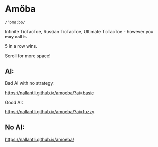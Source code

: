 # Amőba

`/ˈɒmøːbɒ/`

Infinite TicTacToe, Russian TicTacToe, Ultimate TicTacToe - however you may call it.

5 in a row wins.

Scroll for more space!

## AI:

Bad AI with no strategy:

https://nallantli.github.io/amoeba/?ai=basic

Good AI:

https://nallantli.github.io/amoeba/?ai=fuzzy

## No AI:

https://nallantli.github.io/amoeba/